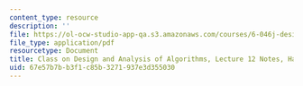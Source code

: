 ```yaml
---
content_type: resource
description: ''
file: https://ol-ocw-studio-app-qa.s3.amazonaws.com/courses/6-046j-design-and-analysis-of-algorithms-spring-2015/67e57b7bb3f1c85b3271937e3d355030_MIT6_046JS15_writtenlec12.pdf
file_type: application/pdf
resourcetype: Document
title: Class on Design and Analysis of Algorithms, Lecture 12 Notes, Handwritten
uid: 67e57b7b-b3f1-c85b-3271-937e3d355030
---
```

